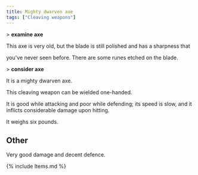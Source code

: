 ```yaml
---
title: Mighty dwarven axe
tags: ["Cleaving weapons"]
---
```

\> <b>examine axe</b>

This axe is very old, but the blade is still polished and has a
sharpness that

you've never seen before. There are some runes etched on the blade.

\> <b>consider axe</b>

It is a mighty dwarven axe.

This cleaving weapon can be wielded one-handed.

It is good while attacking and poor while defending; its speed is slow,
and it inflicts considerable damage upon hitting.

It weighs six pounds.

## Other

Very good damage and decent defence.

{% include Items.md %}
